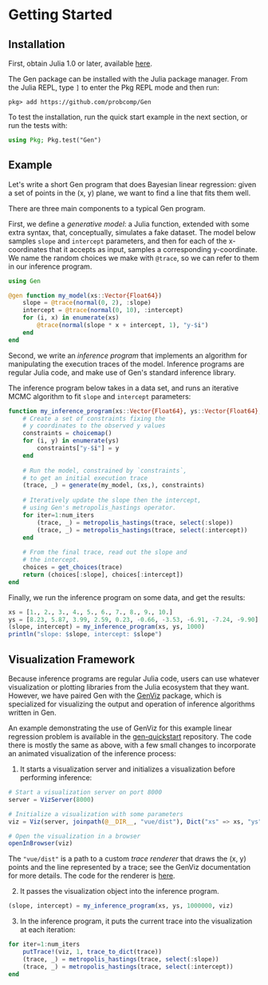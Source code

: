 # Getting Started

## Installation

First, obtain Julia 1.0 or later, available [here](https://julialang.org/downloads/).

The Gen package can be installed with the Julia package manager. From the Julia REPL, type `]` to enter the Pkg REPL mode and then run:
```
pkg> add https://github.com/probcomp/Gen
```
To test the installation, run the quick start example in the next section, or run the tests with:
```julia
using Pkg; Pkg.test("Gen")
```

## Example

Let's write a short Gen program that does Bayesian linear regression: given a set of points in the (x, y) plane, we want to find a line that fits them well.

There are three main components to a typical Gen program.

First, we define a _generative model_: a Julia function, extended with some extra syntax, that, conceptually, simulates a fake dataset. The model below samples `slope` and `intercept` parameters, and then for each of the x-coordinates that it accepts as input, samples a corresponding y-coordinate. We name the random choices we make with `@trace`, so we can refer to them in our inference program.

```julia
using Gen

@gen function my_model(xs::Vector{Float64})
    slope = @trace(normal(0, 2), :slope)
    intercept = @trace(normal(0, 10), :intercept)
    for (i, x) in enumerate(xs)
        @trace(normal(slope * x + intercept, 1), "y-$i")
    end
end
```

Second, we write an _inference program_ that implements an algorithm for manipulating the execution traces of the model.
Inference programs are regular Julia code, and make use of Gen's standard inference library.

The inference program below takes in a data set, and runs an iterative MCMC algorithm to fit `slope` and `intercept` parameters:

```julia
function my_inference_program(xs::Vector{Float64}, ys::Vector{Float64}, num_iters::Int)
    # Create a set of constraints fixing the 
    # y coordinates to the observed y values
    constraints = choicemap()
    for (i, y) in enumerate(ys)
        constraints["y-$i"] = y
    end
    
    # Run the model, constrained by `constraints`,
    # to get an initial execution trace
    (trace, _) = generate(my_model, (xs,), constraints)
    
    # Iteratively update the slope then the intercept,
    # using Gen's metropolis_hastings operator.
    for iter=1:num_iters
        (trace, _) = metropolis_hastings(trace, select(:slope))
        (trace, _) = metropolis_hastings(trace, select(:intercept))
    end
    
    # From the final trace, read out the slope and
    # the intercept.
    choices = get_choices(trace)
    return (choices[:slope], choices[:intercept])
end
```

Finally, we run the inference program on some data, and get the results:

```julia
xs = [1., 2., 3., 4., 5., 6., 7., 8., 9., 10.]
ys = [8.23, 5.87, 3.99, 2.59, 0.23, -0.66, -3.53, -6.91, -7.24, -9.90]
(slope, intercept) = my_inference_program(xs, ys, 1000)
println("slope: $slope, intercept: $slope")
```

## Visualization Framework

Because inference programs are regular Julia code, users can use whatever visualization or plotting libraries from the Julia ecosystem that they want.
However, we have paired Gen with the [GenViz](https://github.com/probcomp/GenViz) package, which is specialized for visualizing the output and operation of inference algorithms written in Gen.

An example demonstrating the use of GenViz for this example linear regression problem is available in the [gen-quickstart](https://github.com/probcomp/gen-quickstart) repository. The code there is mostly the same as above, with a few small changes to incorporate an animated visualization of the inference process:

1. It starts a visualization server and initializes a visualization before performing inference:
```julia
# Start a visualization server on port 8000
server = VizServer(8000)

# Initialize a visualization with some parameters
viz = Viz(server, joinpath(@__DIR__, "vue/dist"), Dict("xs" => xs, "ys" => ys, "num" => length(xs), "xlim" => [minimum(xs), maximum(xs)], "ylim" => [minimum(ys), maximum(ys)]))

# Open the visualization in a browser
openInBrowser(viz)
```

The `"vue/dist"` is a path to a custom _trace renderer_ that draws the (x, y) points and the line represented by a trace; see the GenViz documentation for more details. The code for the renderer is [here](https://github.com/probcomp/gen-quickstart/blob/master/quickstart/vue/src/components/Trace.vue).

2. It passes the visualization object into the inference program.
```julia
(slope, intercept) = my_inference_program(xs, ys, 1000000, viz)
```

3. In the inference program, it puts the current trace into the visualization at each iteration:
```julia
for iter=1:num_iters
    putTrace!(viz, 1, trace_to_dict(trace))
    (trace, _) = metropolis_hastings(trace, select(:slope))
    (trace, _) = metropolis_hastings(trace, select(:intercept))
end
```
